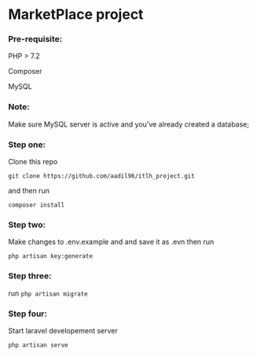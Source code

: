 # MarketPlace project

### Pre-requisite:

PHP > 7.2

Composer

MySQL

### Note:

Make sure MySQL server is active and you've already created a database;

### Step one: 

Clone this repo 

```git clone https://github.com/aadil96/itlh_project.git```

and then run

```composer install```

### Step two:

Make changes to .env.example and and save it as .evn then run

```php artisan key:generate```

### Step three:

run ```php artisan migrate```

### Step four:
 
 Start laravel developement server
 
 ```php artisan serve```
 
 
